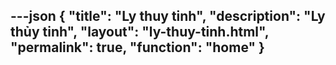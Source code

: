 ---json
{
"title": "Ly thuy tinh",
"description": "Ly thủy tinh",
"layout": "ly-thuy-tinh.html",
"permalink": true,
"function": "home"
}
---
